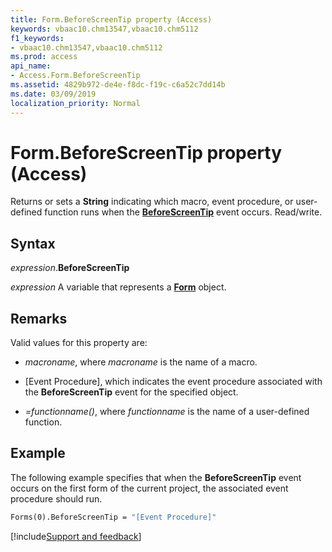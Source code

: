 ```yaml
---
title: Form.BeforeScreenTip property (Access)
keywords: vbaac10.chm13547,vbaac10.chm5112
f1_keywords:
- vbaac10.chm13547,vbaac10.chm5112
ms.prod: access
api_name:
- Access.Form.BeforeScreenTip
ms.assetid: 4829b972-de4e-f8dc-f19c-c6a52c7dd14b
ms.date: 03/09/2019
localization_priority: Normal
---
```



# Form.BeforeScreenTip property (Access)

Returns or sets a **String** indicating which macro, event procedure, or user-defined function runs when the **[BeforeScreenTip](Access.Form.BeforeScreenTip(even).md)** event occurs. Read/write.


## Syntax

_expression_.**BeforeScreenTip**

_expression_ A variable that represents a **[Form](Access.Form.md)** object.


## Remarks

Valid values for this property are:

- _macroname_, where _macroname_ is the name of a macro.

- [Event Procedure], which indicates the event procedure associated with the **BeforeScreenTip** event for the specified object.

- _=functionname()_, where _functionname_ is the name of a user-defined function.


## Example

The following example specifies that when the **BeforeScreenTip** event occurs on the first form of the current project, the associated event procedure should run.


```vb
Forms(0).BeforeScreenTip = "[Event Procedure]"
```




[!include[Support and feedback](~/includes/feedback-boilerplate.md)]